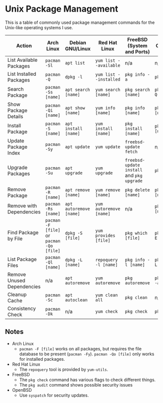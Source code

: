 # Unix Package Management

This is a table of commonly used package management commands for the Unix-like
operating systems I use.


| Action                     | Arch Linux                                | Debian GNU/Linux        | Red Hat Linux           | FreeBSD (System and Ports)                 | OpenBSD              |
|----------------------------|-------------------------------------------|-------------------------|-------------------------|--------------------------------------------|----------------------|
| List Available Packages    | `pacman -Sl`                              | `apt list`              | `yum list --available`  | n/a                                        | n/a                  |
| List Installed Packages    | `pacman -Q`                               | `dpkg -l`               | `yum list --installed`  | `pkg info -a`                              | `pkg_info`           |
| Search Package             | `pacman -Ss [name]`                       | `apt search [name]`     | `yum search [name]`     | `pkg search [name]`                        | `pkg_info -Q [name]` |
| Show Package Details       | `pacman -Qi [name]`                       | `apt show [name]`       | `yum info [name]`       | `pkg info [name]`                          | `pkg_info [name]`    |
| Install Package            | `pacman -S [name]`                        | `apt install [name]`    | `yum install [name]`    | `pkg install [name]`                       | `pkg_add [name]`     |
| Update Package Index       | `pacman -Sy`                              | `apt update`            | `yum update`            | `freebsd-update fetch`                     | n/a                  |
| Upgrade Packages           | `pacman -Su`                              | `apt upgrade`           | `yum upgrade`           | `freebsd-update install` and `pkg upgrade` | `pkg_add -u`         |
| Remove Package             | `pacman -R [name]`                        | `apt remove [name]`     | `yum remove [name]`     | `pkg delete [name]`                        | `pkg_delete [name]`  |
| Remove with Dependencies   | `pacman -Rs [name]`                       | `apt autoremove [name]` | `yum autoremove [name]` | n/a                                        | `pkg_delete [name]`  |
| Find Package by File       | `pacman -F [file]` or `pacman -Qo [file]` | `dpkg -S [file]`        | `yum provides [file]`   | `pkg which [file]`                         | `pkg_info -E [file]` |
| List Package Files         | `pacman -Ql [name]`                       | `dpkg -L [name]`        | `repoquery -l [name]`   | `pkg info -l [name]`                       | `pkg_info -L [name]` |
| Remove Unused Dependencies | n/a                                       | `apt autoremove`        | `yum autoremove`        | `pkg autoremove`                           | `pkg_delete -a`      |
| Cleanup Cache              | `pacman -Sc`                              | `apt autoclean`         | `yum clean all`         | `pkg clean`                                | n/a                  |
| Consistency Check          | `pacman -Dk`                              | n/a                     | `yum check`             | `pkg check`                                | `pkg_check`          |

## Notes

- Arch Linux
    - `pacman -F [file]` works on all packages, but requires the file database
      to be present (`pacman -Fy`). `pacman -Qo [file]` only works for installed
      packages.
- Red Hat Linux
    - The `repoquery` tool is provided by `yum-utils`.
- FreeBSD
    - The `pkg check` command has various flags to check different things.
    - The `pkg audit` command shows possible security issues
- OpenBSD
    - Use `syspatch` for security updates.
